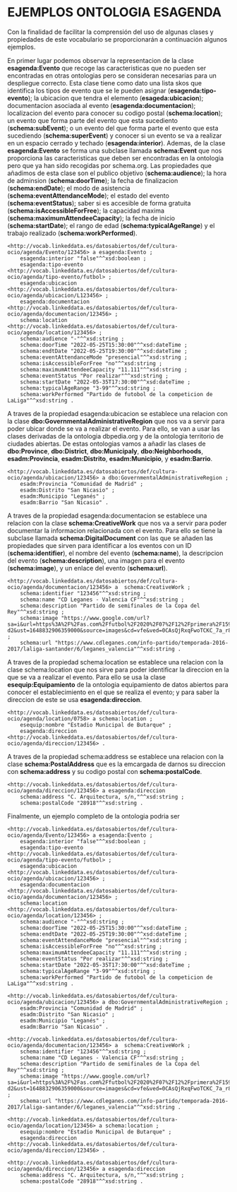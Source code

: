 # EJEMPLOS ONTOLOGIA ESAGENDA

Con la finalidad de facilitar la comprensión del uso de algunas clases y propiedades de este vocabulario se proporcionarán a continuación algunos ejemplos.

En primer lugar podemos observar la representacion de la clase **esagenda:Evento** que recoge las caracteristicas que no pueden ser encontradas en otras ontologias pero se consideran necesarias para un despliegue correcto.
Esta clase tiene como dato una lista skos que identifica los tipos de evento que se le pueden asignar (**esagenda:tipo-evento**); la ubicacion que tendra el elemento (**esageda:ubicacion**); documentacion asociada al evento (**esagenda:documentacion**); localizacion del evento para conocer su codigo postal (**schema:location**); un evento que forma parte del evento que esta sucediento (**schema:subEvent**); o un evento del que forma parte el evento que esta sucediendo (**schema:superEvent**) y conocer si un evento se va a realizar en un espacio cerrado y techado (**esagenda:interior**).
Ademas, de la clase **esagenda:Evento** se forma una subclase llamada **schema:Event** que nos proporciona las caracteristicas que deben ser encontradas en la ontologia pero que ya han sido recogidas por schema.org. Las propiedades que añadimos de esta clase son el publico objetivo (**schema:audience**); la hora de adminsion (**schema:doorTime**); la fecha de finalizacion (**schema:endDate**); el modo de asistencia (**schema:eventAttendanceMode**); el estado del evento (**schema:eventStatus**); saber si es accesible de forma gratuita (**schema:isAccessibleForFree**); la capacidad maxima (**schema:maximumAttendeeCapacity**); la fecha de inicio (**schema:startDate**); el rango de edad (**schema:typicalAgeRange**) y el trabajo realizado (**schema:workPerformed**).
```
<http://vocab.linkeddata.es/datosabiertos/def/cultura-ocio/agenda/Evento/123456> a esagenda:Evento ;
    esagenda:interior "false"^^xsd:boolean ;
    esagenda:tipo-evento <http://vocab.linkeddata.es/datosabiertos/def/cultura-ocio/agenda/tipo-evento/futbol> ;
    esagenda:ubicacion <http://vocab.linkeddata.es/datosabiertos/def/cultura-ocio/agenda/ubicacion/L123456> ;
    esagenda:documentacion <http://vocab.linkeddata.es/datosabiertos/def/cultura-ocio/agenda/documentacion/123456> ;
    schema:location <http://vocab.linkeddata.es/datosabiertos/def/cultura-ocio/agenda/location/123456> ; 
    schema:audience "-"^^xsd:string ;
    schema:doorTime "2022-05-25T15:30:00"^^xsd:dateTime ;
    schema:endtDate "2022-05-25T19:30:00"^^xsd:dateTime ;
    schema:eventAttendanceMode "presencial"^^xsd:string ;
    schema:isAccessibleForFree "no"^^xsd:string ;
    schema:maximumAttendeeCapacity "11.111"^^xsd:string ;
    schema:eventStatus "Por realizar"^^xsd:string ;
    schema:startDate "2022-05-35T17:30:00"^^xsd:dateTime ;
    schema:typicalAgeRange "3-99"^^xsd:string ;
    schema:workPerformed "Partido de futobol de la competicion de LaLiga"^^xsd:string .
```

A traves de la propiedad esagenda:ubicacion se establece una relacion con la clase **dbo:GovernmentalAdministrativeRegion** que nos va a servir para poder ubicar donde se va a realizar el evento. Para ello, se van a usar las clases derivadas de la ontologia dbpedia.org y de la ontologia territorio de ciudades abiertas. De estas ontologias vamos a añadir las clases de  **dbo:Province**, **dbo:District**, **dbo:Municipaly**, **dbo:Neighborhoods**, **esadm:Provincia**, **esadm:Distrito**, **esadm:Municipio**, y **esadm:Barrio**.
```
<http://vocab.linkeddata.es/datosabiertos/def/cultura-ocio/agenda/ubicacion/123456> a dbo:GovernmentalAdministrativeRegion ;
    esadm:Provincia "Comunidad de Madrid" ;
    esadm:Distrito "San Nicasio" ;
    esadm:Municipio "Leganés" ;
    esadm:Barrio "San Nicasio" .
 ```   
A traves de la propiedad esagenda:documentacion se establece una relacion con la clase **schema:CreativeWork** que nos va a servir para poder documentar la informacion relacionada con el evento. Para ello se tiene la subclase llamada **schema:DigitalDocument** con las que se añaden las propiedades que sirven para identificar a los eventos con un ID (**schema:identifier**), el nombre del evento (**schema:name**), la descripcion del evento (**schema:description**), una imagen para el evento (**schema:image**), y un enlace del evento (**schema:url**).
```
<http://vocab.linkeddata.es/datosabiertos/def/cultura-ocio/agenda/documentacion/123456> a  schema:CreativeWork ;
    schema:identifier "123456"^^xsd:string ;
    schema:name "CD Leganes - Valencia CF"^^xsd:string ;
    schema:description "Partido de semifinales de la Copa del Rey"^^xsd:string ;
    schema:image "https://www.google.com/url?sa=i&url=https%3A%2F%2Fas.com%2Ffutbol%2F2020%2F07%2F12%2Fprimera%2F1594571717_735226.html&psig=AOvVaw1CcXttttYDI8PYWnh3h-d2&ust=1648832906359000&source=images&cd=vfe&ved=0CAsQjRxqFwoTCKC_7a_r8PYCFQAAAAAdAAAAABAJ"^^xsd:string ;
    schema:url "https://www.cdleganes.com/info-partido/temporada-2016-2017/laliga-santander/6/leganes_valencia"^^xsd:string .
 ```  
A traves de la propiedad schema:location se establece una relacion con la clase schema:location que nos sirve para poder identificar la direccion en la que se va a realizar el evento. Para ello se usa la clase **esequip:Equipamiento** de la ontologia equipamiento de datos abiertos para conocer el establecimiento en el que se realiza el evento; y para saber la direccion de este se usa **esagenda:direccion**.
```
<http://vocab.linkeddata.es/datosabiertos/def/cultura-ocio/agenda/location/0758> a schema:location ;
    esequip:nombre "Estadio Municipal de Butarque" ;
    esagenda:direccion <http://vocab.linkeddata.es/datosabiertos/def/cultura-ocio/agenda/direccion/123456> .
```
A traves de la propiedad schema:address se establece una relacion con la clase **schema:PostalAddress** que es la emcargada de darnos su direccion con **schema:address** y su codigo postal con **schema:postalCode**.
```
<http://vocab.linkeddata.es/datosabiertos/def/cultura-ocio/agenda/direccion/123456> a esagenda:direccion
    schema:address "C. Arquitectura, s/n,"^^xsd:string ;
    schema:postalCode "28918"^^xsd:string .
```

Finalmente, un ejemplo completo de la ontologia podria ser 
```
<http://vocab.linkeddata.es/datosabiertos/def/cultura-ocio/agenda/Evento/123456> a esagenda:Evento ;
    esagenda:interior "false"^^xsd:boolean ;
    esagenda:tipo-evento <http://vocab.linkeddata.es/datosabiertos/def/cultura-ocio/agenda/tipo-evento/futbol> ;
    esagenda:ubicacion <http://vocab.linkeddata.es/datosabiertos/def/cultura-ocio/agenda/ubicacion/123456> ;
    esagenda:documentacion <http://vocab.linkeddata.es/datosabiertos/def/cultura-ocio/agenda/documentacion/123456> ;
    schema:location <http://vocab.linkeddata.es/datosabiertos/def/cultura-ocio/agenda/location/123456> ; 
    schema:audience "-"^^xsd:string ;
    schema:doorTime "2022-05-25T15:30:00"^^xsd:dateTime ;
    schema:endtDate "2022-05-25T19:30:00"^^xsd:dateTime ;
    schema:eventAttendanceMode "presencial"^^xsd:string ;
    schema:isAccessibleForFree "no"^^xsd:string ;
    schema:maximumAttendeeCapacity "11.111"^^xsd:string ;
    schema:eventStatus "Por realizar"^^xsd:string ;
    schema:startDate "2022-05-35T17:30:00"^^xsd:dateTime ;
    schema:typicalAgeRange "3-99"^^xsd:string ;
    schema:workPerformed "Partido de futobol de la competicion de LaLiga"^^xsd:string .
    
<http://vocab.linkeddata.es/datosabiertos/def/cultura-ocio/agenda/ubicacion/123456> a dbo:GovernmentalAdministrativeRegion ;
    esadm:Provincia "Comunidad de Madrid" ;
    esadm:Distrito "San Nicasio" ;
    esadm:Municipio "Leganés" ;
    esadm:Barrio "San Nicasio" .
    
<http://vocab.linkeddata.es/datosabiertos/def/cultura-ocio/agenda/documentacion/123456> a  schema:CreativeWork ;
    schema:identifier "123456"^^xsd:string ;
    schema:name "CD Leganes - Valencia CF"^^xsd:string ;
    schema:description "Partido de semifinales de la Copa del Rey"^^xsd:string ;
    schema:image "https://www.google.com/url?sa=i&url=https%3A%2F%2Fas.com%2Ffutbol%2F2020%2F07%2F12%2Fprimera%2F1594571717_735226.html&psig=AOvVaw1CcXttttYDI8PYWnh3h-d2&ust=1648832906359000&source=images&cd=vfe&ved=0CAsQjRxqFwoTCKC_7a_r8PYCFQAAAAAdAAAAABAJ"^^xsd:string ;
    schema:url "https://www.cdleganes.com/info-partido/temporada-2016-2017/laliga-santander/6/leganes_valencia"^^xsd:string .

<http://vocab.linkeddata.es/datosabiertos/def/cultura-ocio/agenda/location/123456> a schema:location ;
    esequip:nombre "Estadio Municipal de Butarque" ;
    esagenda:direccion <http://vocab.linkeddata.es/datosabiertos/def/cultura-ocio/agenda/direccion/123456> .
    
<http://vocab.linkeddata.es/datosabiertos/def/cultura-ocio/agenda/direccion/123456> a esagenda:direccion
    schema:address "C. Arquitectura, s/n,"^^xsd:string ;
    schema:postalCode "28918"^^xsd:string .
```
